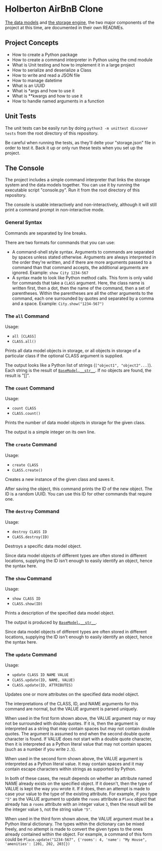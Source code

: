 # Holberton AirBnB Clone

[The data models](models) and [the storage engine](models/engine), the two major components of the project at this time, are documented in their own READMEs.

## Project Concepts

* How to create a Python package
* How to create a command interpreter in Python using the cmd module
* What is Unit testing and how to implement it in a large project
* How to serialize and deserialize a Class
* How to write and read a JSON file
* How to manage datetime
* What is an UUID
* What is \*args and how to use it
* What is \*\*kwargs and how to use it
* How to handle named arguments in a function

## Unit Tests

The unit tests can be easily run by doing `python3 -m unittest discover tests` from the root directory of this repository.

Be careful when running the tests, as they'll delte your "storage.json" file in order to test it. Back it up or only run these tests when you set up the project.

## The Console

The project includes a simple command interpreter that links the storage system and the data models together. You can use it by running the executable script "console.py". Run it from the root directory of this repository.

The console is usable interactively and non-interactively, although it will still print a command prompt in non-interactive mode.

### General Syntax

Commands are separated by line breaks.

There are two formats for commands that you can use:
* A command-shell style syntax. Arguments to commands are separated by spaces unless stated otherwise. Arguments are always interpreted in the order they're written, and if there are more arguments passed to a command than that command accepts, the additional arguments are ignored. Example: `show City 1234-567`
* A syntax made to look like Python method calls. This form is only valid for commands that take a `CLASS` argument. Here, the class name is written first, then a dot, then the name of the command, then a set of parentheses. Within the parentheses are all the other arguments to the command, each one surrounded by quotes and separated by a comma and a space. Example: `City.show("1234-567")`

### The `all` Command

Usage:
* `all [CLASS]`
* `CLASS.all()`

Prints all data model objects in storage, or all objects in storage of a particular class if the optional CLASS argument is supplied.

The output looks like a Python list of strings (`["object1", "object2"...]`). Each string is the result of [`BaseModel.__str__`](models#basemodel-__str__). If no objects are found, the result is "\[\]".

### The `count` Command

Usage:
* `count CLASS`
* `CLASS.count()`

Prints the number of data model objects in storage for the given class.

The output is a simple integer on its own line.

### The `create` Command

Usage:
* `create CLASS`
* `CLASS.create()`

Creates a new instance of the given class and saves it.

After saving the object, this command prints the ID of the new object. The ID is a random UUID. You can use this ID for other commands that require one.

### The `destroy` Command

Usage:
* `destroy CLASS ID`
* `CLASS.destroy(ID)`

Destroys a specific data model object.

Since data model objects of different types are often stored in different locations, supplying the ID isn't enough to easily identify an object, hence the syntax here.

### The `show` Command

Usage:
* `show CLASS ID`
* `CLASS.show(ID)`

Prints a description of the specified data model object.

The output is produced by [`BaseModel.__str__`](models#basemodel-__str__).

Since data model objects of different types are often stored in different locations, supplying the ID isn't enough to easily identify an object, hence the syntax here.

### The `update` Command

Usage:
* `update CLASS ID NAME VALUE`
* `CLASS.update(ID, NAME, VALUE)`
* `CLASS.update(ID, ATTRIBUTES)`

Updates one or more attributes on the specified data model object.

The interpretations of the CLASS, ID, and NAME arguments for this command are normal, but the VALUE argument is parsed uniquely.

When used in the first form shown above, the VALUE argument may or may not be surrounded with double quotes. If it is, then the argument is interpreted as a string that may contain spaces but may not contain double quotes. The argument is assumed to end when the second double quote character is found. If VALUE does not start with a double quote character, then it is interpreted as a Python literal value that may not contain spaces (such as a number if you write `2.5`).

When used in the second form shown above, the VALUE argument is interpreted as a Python literal value. It may contain spaces and it may contain escape characters within strings as supported by Python.

In both of these cases, the result depends on whether an attribute named NAME already exists on the specified object. If it doesn't, then the type of VALUE is kept the way you wrote it. If it does, then an attempt is made to case your value to the type of the existing attribute. For example, if you type `"5"` as the VALUE argument to update the `rooms` attribute a `Place` object that already has a `rooms` attribute with an integer value `3`, then the result will be the integer value `5`, not the string value `"5"`.

When used in the third form shown above, the VALUE argument must be a Python literal dictionary. The types within the dictionary can be mixed freely, and no attempt is made to convert the given types to the ones already contained within the object. For example, a command of this form could be `Place.update("1234-567", {'rooms': 4, 'name': "My House", 'amenities': [201, 202, 203]})`
